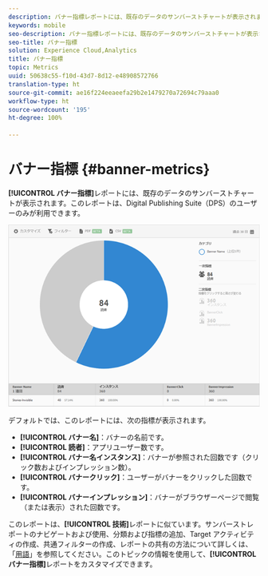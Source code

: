 ```yaml
---
description: バナー指標レポートには、既存のデータのサンバーストチャートが表示されます。このレポートは、Digital Publishing Suite（DPS）のユーザーのみが利用できます。
keywords: mobile
seo-description: バナー指標レポートには、既存のデータのサンバーストチャートが表示されます。このレポートは、Digital Publishing Suite（DPS）のユーザーのみが利用できます。
seo-title: バナー指標
solution: Experience Cloud,Analytics
title: バナー指標
topic: Metrics
uuid: 50638c55-f10d-43d7-8d12-e48908572766
translation-type: ht
source-git-commit: ae16f224eeaeefa29b2e1479270a72694c79aaa0
workflow-type: ht
source-wordcount: '195'
ht-degree: 100%

---
```



# バナー指標 {#banner-metrics}

**[!UICONTROL バナー指標]**&#x200B;レポートには、既存のデータのサンバーストチャートが表示されます。このレポートは、Digital Publishing Suite（DPS）のユーザーのみが利用できます。

![](assets/dps_banner_name.png)

デフォルトでは、このレポートには、次の指標が表示されます。

* **[!UICONTROL バナー名]**：バナーの名前です。
* **[!UICONTROL 読者]**：アプリユーザー数です。
* **[!UICONTROL バナー名インスタンス]**：バナーが参照された回数です（クリック数およびインプレッション数）。
* **[!UICONTROL バナークリック]**：ユーザーがバナーをクリックした回数です。
* **[!UICONTROL バナーインプレッション]**：バナーがブラウザーページで閲覧（または表示）された回数です。

このレポートは、**[!UICONTROL 技術]**&#x200B;レポートに似ています。サンバーストレポートのナビゲートおよび使用、分類および指標の追加、Target アクティビティの作成、共通フィルターの作成、レポートの共有の方法について詳しくは、「[用語](/help/using/usage/reports-technology.md)」を参照してください。このトピックの情報を使用して、**[!UICONTROL バナー指標]**&#x200B;レポートをカスタマイズできます。
